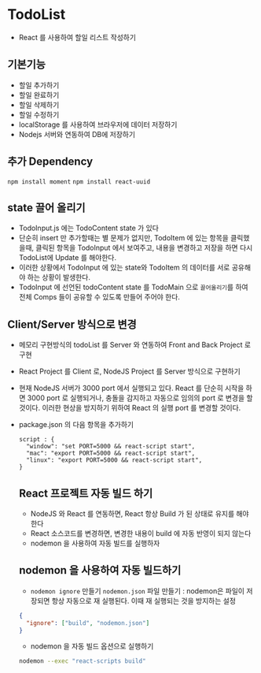 # TodoList

- React 를 사용하여 할일 리스트 작성하기

## 기본기능

- 할일 추가하기
- 할일 완료하기
- 할일 삭제하기
- 할일 수정하기
- localStorage 를 사용하여 브라우저에 데이터 저장하기
- Nodejs 서버와 연동하여 DB에 저장하기

## 추가 Dependency

`npm install moment`
`npm install react-uuid`

## state 끌어 올리기

- TodoInput.js 에는 TodoContent state 가 있다
- 단순히 insert 만 추가할때는 별 문제가 없지만, TodoItem 에 있는 항목을 클릭했을때,
  클릭된 항목을 TodoInput 에서 보여주고, 내용을 변경하고 저장을 하면 다시 TodoList에
  Update 를 해야한다.
- 이러한 상황에서 TodoInput 에 있는 state와 TodoItem 의 데이터를 서로 공유해야 하는 상황이
  발생한다.
- TodoInput 에 선언된 todoContent state 를 TodoMain 으로 `끌어올리기`를 하여
  전체 Comps 들이 공유할 수 있도록 만들어 주어야 한다.

## Client/Server 방식으로 변경

- 메모리 구현방식의 todoList 를 Server 와 연동하여 Front and Back Project 로 구현
- React Project 를 Client 로, NodeJS Project 를 Server 방식으로 구현하기
- 현재 NodeJS 서버가 3000 port 에서 실행되고 있다. React 를 단순히 시작을 하면
  3000 port 로 실행되거나, 충돌을 감지하고 자동으로 임의의 port 로 변경을 할 것이다.
  이러한 현상을 방지하기 위하여 React 의 실행 port 를 변경할 것이다.
- package.json 의 다음 항목을 추가하기

  ```
  script : {
    "window": "set PORT=5000 && react-script start",
    "mac": "export PORT=5000 && react-script start",
    "linux": "export PORT=5000 && react-script start",
  }
  ```

  ## React 프로젝트 자동 빌드 하기

  - NodeJS 와 React 를 연동하면, React 항상 Build 가 된 상태로 유지를 해야한다
  - React 소스코드를 변경하면, 변경한 내용이 build 에 자동 반영이 되지 않는다
  - nodemon 을 사용하여 자동 빌드를 실행하자

  ## nodemon 을 사용하여 자동 빌드하기

  - `nodemon ignore` 만들기 `nodemon.json` 파일 만들기 :
    nodemon은 파일이 저장되면 항상 자동으로 재 실행된다.
    이때 재 실행되는 것을 방지하는 설정

  ```json
  {
    "ignore": ["build", "nodemon.json"]
  }
  ```

  - nodemon 을 자동 빌드 옵션으로 실행하기

  ```bash
  nodemon --exec "react-scripts build"
  ```
